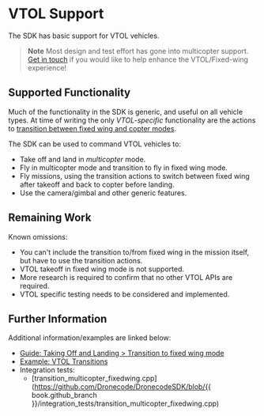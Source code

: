 # VTOL Support

The SDK has basic support for VTOL vehicles. 

> **Note** Most design and test effort has gone into multicopter support. 
> [Get in touch](../README.md#getting-help) if you would like to help enhance the VTOL/Fixed-wing experience! 

## Supported Functionality

Much of the functionality in the SDK is generic, and useful on all vehicle types. 
At time of writing the only *VTOL-specific* functionality are the actions to 
[transition between fixed wing and copter modes](../guide/taking_off_landing.md#transition_vtol).

The SDK can be used to command VTOL vehicles to:

- Take off and land in *multicopter* mode.
- Fly in multicopter mode and transition to fly in fixed wing mode. 
- Fly missions, using the transition actions to switch between fixed wing after takeoff and back to copter before landing.
- Use the camera/gimbal and other generic features.


## Remaining Work

Known omissions:

- You can't include the transition to/from fixed wing in the mission itself, but have to use the transition actions.
- VTOL takeoff in fixed wing mode is not supported.
- More research is required to confirm that no other VTOL APIs are required. 
- VTOL specific testing needs to be considered and implemented.


## Further Information

Additional information/examples are linked below:

* [Guide: Taking Off and Landing > Transition to fixed wing mode](../guide/taking_off_landing.md#transition_vtol)
* [Example: VTOL Transitions](../examples/transition_vtol_fixed_wing.md)
* Integration tests:
  * [transition_multicopter_fixedwing.cpp](https://github.com/Dronecode/DronecodeSDK/blob/{{ book.github_branch }}/integration_tests/transition_multicopter_fixedwing.cpp)

